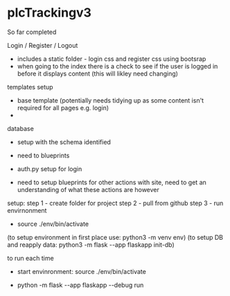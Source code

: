 # plcTrackingv3

So far completed

Login / Register / Logout
- includes a  static folder - login css and register css using bootsrap
- when going to the index there is a check to see if the user is logged in before it displays content (this will likley need changing)

templates setup
- base template (potentially needs tidying up as some content isn't required for all pages e.g. login)
- 

database
- setup with the schema identified
- need to 
blueprints
- auth.py setup for login

- need to setup blueprints for other actions with site, need to get an understanding of what these actions are however

setup:
step 1 - create folder for project
step 2 - pull from github
step 3 -  run envirnonment
- source ./env/bin/activate    

(to setup environment in first place use: python3 -m venv env)
(to setup DB and reapply data: python3 -m flask --app flaskapp init-db) 

to run each time
- start envinronment: source ./env/bin/activate

- python -m flask --app flaskapp --debug run